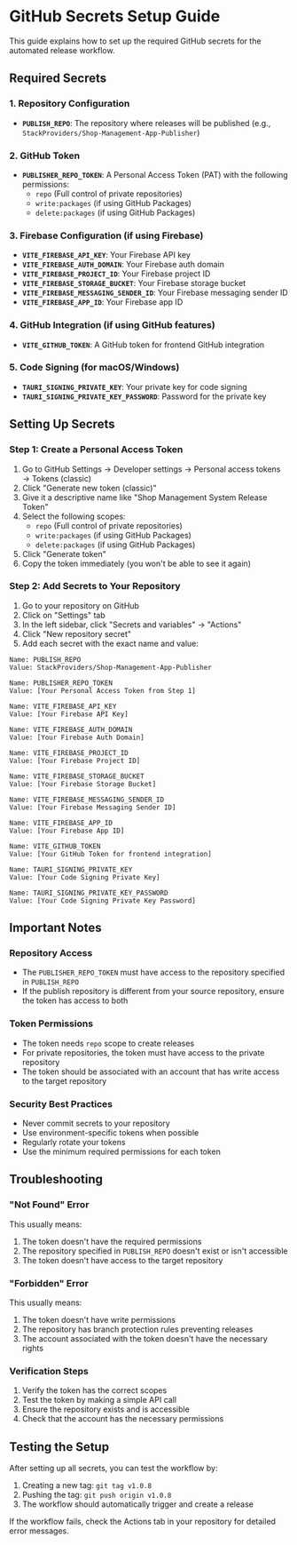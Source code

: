 # GitHub Secrets Setup Guide

This guide explains how to set up the required GitHub secrets for the automated release workflow.

## Required Secrets

### 1. Repository Configuration
- **`PUBLISH_REPO`**: The repository where releases will be published (e.g., `StackProviders/Shop-Management-App-Publisher`)

### 2. GitHub Token
- **`PUBLISHER_REPO_TOKEN`**: A Personal Access Token (PAT) with the following permissions:
  - `repo` (Full control of private repositories)
  - `write:packages` (if using GitHub Packages)
  - `delete:packages` (if using GitHub Packages)

### 3. Firebase Configuration (if using Firebase)
- **`VITE_FIREBASE_API_KEY`**: Your Firebase API key
- **`VITE_FIREBASE_AUTH_DOMAIN`**: Your Firebase auth domain
- **`VITE_FIREBASE_PROJECT_ID`**: Your Firebase project ID
- **`VITE_FIREBASE_STORAGE_BUCKET`**: Your Firebase storage bucket
- **`VITE_FIREBASE_MESSAGING_SENDER_ID`**: Your Firebase messaging sender ID
- **`VITE_FIREBASE_APP_ID`**: Your Firebase app ID

### 4. GitHub Integration (if using GitHub features)
- **`VITE_GITHUB_TOKEN`**: A GitHub token for frontend GitHub integration

### 5. Code Signing (for macOS/Windows)
- **`TAURI_SIGNING_PRIVATE_KEY`**: Your private key for code signing
- **`TAURI_SIGNING_PRIVATE_KEY_PASSWORD`**: Password for the private key

## Setting Up Secrets

### Step 1: Create a Personal Access Token

1. Go to GitHub Settings → Developer settings → Personal access tokens → Tokens (classic)
2. Click "Generate new token (classic)"
3. Give it a descriptive name like "Shop Management System Release Token"
4. Select the following scopes:
   - `repo` (Full control of private repositories)
   - `write:packages` (if using GitHub Packages)
   - `delete:packages` (if using GitHub Packages)
5. Click "Generate token"
6. Copy the token immediately (you won't be able to see it again)

### Step 2: Add Secrets to Your Repository

1. Go to your repository on GitHub
2. Click on "Settings" tab
3. In the left sidebar, click "Secrets and variables" → "Actions"
4. Click "New repository secret"
5. Add each secret with the exact name and value:

```
Name: PUBLISH_REPO
Value: StackProviders/Shop-Management-App-Publisher

Name: PUBLISHER_REPO_TOKEN
Value: [Your Personal Access Token from Step 1]

Name: VITE_FIREBASE_API_KEY
Value: [Your Firebase API Key]

Name: VITE_FIREBASE_AUTH_DOMAIN
Value: [Your Firebase Auth Domain]

Name: VITE_FIREBASE_PROJECT_ID
Value: [Your Firebase Project ID]

Name: VITE_FIREBASE_STORAGE_BUCKET
Value: [Your Firebase Storage Bucket]

Name: VITE_FIREBASE_MESSAGING_SENDER_ID
Value: [Your Firebase Messaging Sender ID]

Name: VITE_FIREBASE_APP_ID
Value: [Your Firebase App ID]

Name: VITE_GITHUB_TOKEN
Value: [Your GitHub Token for frontend integration]

Name: TAURI_SIGNING_PRIVATE_KEY
Value: [Your Code Signing Private Key]

Name: TAURI_SIGNING_PRIVATE_KEY_PASSWORD
Value: [Your Code Signing Private Key Password]
```

## Important Notes

### Repository Access
- The `PUBLISHER_REPO_TOKEN` must have access to the repository specified in `PUBLISH_REPO`
- If the publish repository is different from your source repository, ensure the token has access to both

### Token Permissions
- The token needs `repo` scope to create releases
- For private repositories, the token must have access to the private repository
- The token should be associated with an account that has write access to the target repository

### Security Best Practices
- Never commit secrets to your repository
- Use environment-specific tokens when possible
- Regularly rotate your tokens
- Use the minimum required permissions for each token

## Troubleshooting

### "Not Found" Error
This usually means:
1. The token doesn't have the required permissions
2. The repository specified in `PUBLISH_REPO` doesn't exist or isn't accessible
3. The token doesn't have access to the target repository

### "Forbidden" Error
This usually means:
1. The token doesn't have write permissions
2. The repository has branch protection rules preventing releases
3. The account associated with the token doesn't have the necessary rights

### Verification Steps
1. Verify the token has the correct scopes
2. Test the token by making a simple API call
3. Ensure the repository exists and is accessible
4. Check that the account has the necessary permissions

## Testing the Setup

After setting up all secrets, you can test the workflow by:

1. Creating a new tag: `git tag v1.0.8`
2. Pushing the tag: `git push origin v1.0.8`
3. The workflow should automatically trigger and create a release

If the workflow fails, check the Actions tab in your repository for detailed error messages.